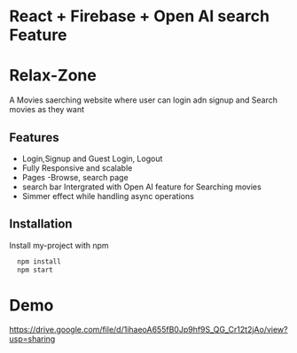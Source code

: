 # React + Firebase  + Open AI search Feature


# Relax-Zone

A Movies saerching website where user can login adn signup and Search movies as they want


## Features

- Login,Signup and Guest Login, Logout
- Fully Responsive and scalable
- Pages -Browse, search page
- search bar Intergrated with Open AI feature for Searching movies
- Simmer effect while handling async operations




## Installation

Install my-project with npm

```bash
  npm install
  npm start
```

# Demo
https://drive.google.com/file/d/1ihaeoA655fB0Jp9hf9S_QG_Cr12t2jAo/view?usp=sharing
